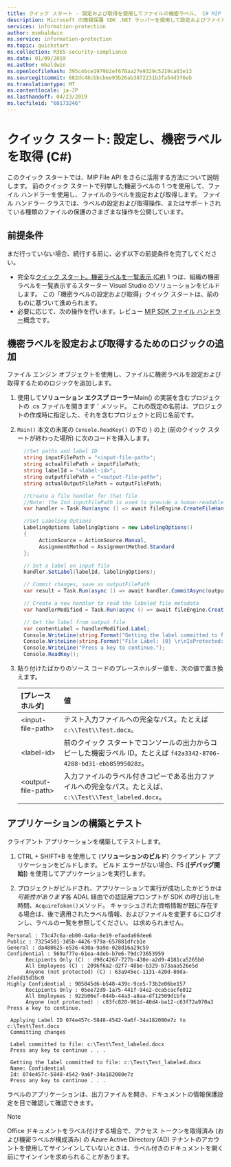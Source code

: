 ```yaml
---
title: クイック スタート - 設定および取得を使用してファイルの機密ラベル、 C# MIP SDK
description: Microsoft の情報保護 SDK .NET ラッパーを使用して設定およびファイルの機密ラベルを取得する方法を示すクイック スタートです。
services: information-protection
author: msmbaldwin
ms.service: information-protection
ms.topic: quickstart
ms.collection: M365-security-compliance
ms.date: 01/09/2019
ms.author: mbaldwin
ms.openlocfilehash: 395c46ce1979b2ef670aa27e9329c5219ca63e13
ms.sourcegitcommit: 682dc48cbbcbee93b26ab3872231b3fa54d3f6eb
ms.translationtype: MT
ms.contentlocale: ja-JP
ms.lasthandoff: 04/23/2019
ms.locfileid: "60173246"
---
```

# <a name="quickstart-set-and-get-a-sensitivity-label-c"></a>クイック スタート: 設定し、機密ラベルを取得 (C#)

このクイック スタートでは、MIP File API をさらに活用する方法について説明します。 前のクイック スタートで列挙した機密ラベルの 1 つを使用して、ファイル ハンドラーを使用し、ファイルのラベルを設定および取得します。 ファイル ハンドラー クラスでは、ラベルの設定および取得操作、またはサポートされている種類のファイルの保護のさまざまな操作を公開しています。

## <a name="prerequisites"></a>前提条件

まだ行っていない場合、続行する前に、必ず以下の前提条件を完了してください。

- 完全な[クイック スタート。機密ラベルを一覧表示 (C#)](quick-file-list-labels-csharp.md) 1 つは、組織の機密ラベルを一覧表示するスターター Visual Studio のソリューションをビルドします。 この「機密ラベルの設定および取得」クイック スタートは、前のものに基づいて進められます。
- 必要に応じて、次の操作を行います。レビュー [MIP SDK ファイル ハンドラー](concept-handler-file-cpp.md)概念です。

## <a name="add-logic-to-set-and-get-a-sensitivity-label"></a>機密ラベルを設定および取得するためのロジックの追加

ファイル エンジン オブジェクトを使用し、ファイルに機密ラベルを設定および取得するためのロジックを追加します。 

1. 使用して**ソリューション エクスプ ローラー**Main() の実装を含むプロジェクトの .cs ファイルを開きます ' メソッド。 これの既定の名前は、プロジェクトの作成時に指定した、それを含むプロジェクトと同じ名前です。 

2. `Main()` 本文の末尾の `Console.ReadKey()` の下の `}` の上 (前のクイック スタートが終わった場所) に次のコードを挿入します。

   ```csharp
     //Set paths and label ID
     string inputFilePath = "<input-file-path>";
     string actualFilePath = inputFilePath;
     string labelId = "<label-id>";
     string outputFilePath = "<output-file-path>";
     string actualOutputFilePath = outputFilePath;

     //Create a file handler for that file
     //Note: the 2nd inputFilePath is used to provide a human-readable content identifier for admin auditing. 
     var handler = Task.Run(async () => await fileEngine.CreateFileHandlerAsync(inputFilePath, actualFilePath, true)).Result;

     //Set Labeling Options
     LabelingOptions labelingOptions = new LabelingOptions()
     {
          ActionSource = ActionSource.Manual,
          AssignmentMethod = AssignmentMethod.Standard
     };

     // Set a label on input file
     handler.SetLabel(labelId, labelingOptions);

     // Commit changes, save as outputFilePath
     var result = Task.Run(async () => await handler.CommitAsync(outputFilePath)).Result;

     // Create a new handler to read the labeled file metadata
     var handlerModified = Task.Run(async () => await fileEngine.CreateFileHandlerAsync(outputFilePath, actualOutputFilePath, true)).Result;

     // Get the label from output file
     var contentLabel = handlerModified.Label;
     Console.WriteLine(string.Format("Getting the label committed to file: {0}", outputFilePath));
     Console.WriteLine(string.Format("File Label: {0} \r\nIsProtected: {1}", contentLabel.Label, contentLabel.IsProtectionAppliedFromLabel.ToString()));
     Console.WriteLine("Press a key to continue.");
     Console.ReadKey();
   ```

3. 貼り付けたばかりのソース コードのプレースホルダー値を、次の値で置き換えます。

   | [プレースホルダ] | 値 |
   |:----------- |:----- |
   | \<input-file-path\> | テスト入力ファイルへの完全なパス。たとえば `c:\\Test\\Test.docx`。 |
   | \<label-id\> | 前のクイック スタートでコンソールの出力からコピーした機密ラベル ID。たとえば `f42a3342-8706-4288-bd31-ebb85995028z`。 |
   | \<output-file-path\> | 入力ファイルのラベル付きコピーである出力ファイルへの完全なパス。たとえば、`c:\\Test\\Test_labeled.docx`。 |

## <a name="build-and-test-the-application"></a>アプリケーションの構築とテスト

クライアント アプリケーションを構築してテストします。 

1. CTRL + SHIFT+B を使用して (**ソリューションのビルド**) クライアント アプリケーションをビルドします。 ビルド エラーがない場合、F5 (**[デバッグ開始]**) を使用してアプリケーションを実行します。

2. プロジェクトがビルドされ、アプリケーションで実行が成功したかどうかは*可能性があります*各 ADAL 経由での認証用プロンプトが SDK の呼び出しを時間、`AcquireToken()`メソッド。 キャッシュされた資格情報が既に存在する場合は、後で適用されたラベル情報、およびファイルを変更するにログオンし、ラベルの一覧を参照してください。 は求められません。

  ```console   
  Personal : 73c47c6a-eb00-4a6a-8e19-efaada66dee6
  Public : 73254501-3d5b-4426-979a-657881dfcb1e
  General : da480625-e536-430a-9a9e-028d16a29c59
  Confidential : 569af77e-61ea-4deb-b7e6-79dc73653959
        Recipients Only (C) : d98c4267-727b-430e-a2d9-4181ca5265b0
        All Employees (C) : 2096f6a2-d2f7-48be-b329-b73aaa526e5d
        Anyone (not protected) (C) : 63a945ec-1131-420d-80da-2fedd15d3bc0
  Highly Confidential : 905845d6-b548-439c-9ce5-73b2e06be157
        Recipients Only : 05ee72d9-1a75-441f-94e2-dca5cacfe012
        All Employees : 922b06ef-044b-44a3-a8aa-df12509d1bfe
        Anyone (not protected) : c83fc820-961d-40d4-ba12-c63f72a970a3
  Press a key to continue.

   Applying Label ID 074e457c-5848-4542-9a6f-34a182080e7z to c:\Test\Test.docx
   Committing changes
   
   Label committed to file: c:\Test\Test_labeled.docx
   Press any key to continue . . .
  
   Getting the label committed to file: c:\Test\Test_labeled.docx
   Name: Confidential
   Id: 074e457c-5848-4542-9a6f-34a182080e7z
   Press any key to continue . . .
   ```

ラベルのアプリケーションは、出力ファイルを開き、ドキュメントの情報保護設定を目で確認して確認できます。

> [!NOTE]
> Office ドキュメントをラベル付けする場合で、アクセス トークンを取得済み (および機密ラベルが構成済み) の Azure Active Directory (AD) テナントのアカウントを使用してサインインしていないときは、ラベル付きのドキュメントを開く前にサインインを求められることがあります。 
